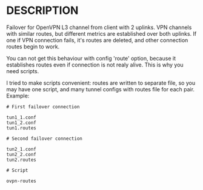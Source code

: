 # DESCRIPTION

Failover for OpenVPN L3 channel from client with 2 uplinks. VPN channels with similar routes, but different metrics are established over both uplinks. If one if VPN connection fails, it's routes are deleted, and other connection routes begin to work.

You can not get this behaviour with config 'route' option, because it establishes routes even if connection is not realy alive. This is why you need scripts.

I tried to make scripts convenient: routes are written to separate file, so you may have one script, and many tunnel configs with routes file for each pair. Example:

```
# First failover connection

tun1_1.conf
tun1_2.conf
tun1.routes

# Second failover connection

tun2_1.conf
tun2_2.conf
tun2.routes

# Script

ovpn-routes
```
